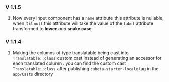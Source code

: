 ### **V 1.1.5**

1. Now every input component has a `name` attribute this attribute is nullable, when it is `null` this attribute will
   take the value of the `label` attribute transformed to **lower** _and_ **snake case**

### **V 1.1.4**

1. Making the columns of type translatable being cast into `Translatable::class` custom cast instead of generating an
   accessor for each translated column . you can find the custom cast `Translatable::class` after
   publishing `cubeta-starter-locale` tag in the `app/Casts` directory

